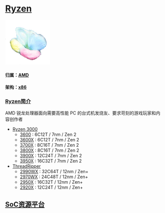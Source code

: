 ﻿# [Ryzen](https://github.com/sochub/Ryzen) 
[![sites](SoC/SoC.png)](http://www.qitas.cn) 
#### 归属：[AMD](https://github.com/sochub/AMD) 
#### 架构：[x86](https://github.com/sochub/X86) 

### [Ryzen简介](https://github.com/sochub/AMD/wiki)

AMD 锐龙处理器面向需要高性能 PC 的台式机发烧友、要求苛刻的游戏玩家和内容创作者

* [Ryzen 3000](https://www.amd.com/zh-hans/ryzen) 
    * [3600](https://github.com/sochub/3600)   : 6C12T / 7nm / Zen 2
    * [3600X](https://github.com/sochub/3600X)   : 6C12T / 7nm / Zen 2
    * [3700X](https://github.com/sochub/3700X)   : 8C16T / 7nm / Zen 2
    * [3800X](https://github.com/sochub/3800X)   : 8C16T / 7nm / Zen 2
    * [3900X](https://github.com/sochub/V1000)   : 12C24T / 7nm / Zen 2
    * [3950X](https://github.com/sochub/3950X)   : 16C32T / 7nm / Zen 2
* [ThreadRipper](https://www.amd.com/zh-hans/products/ryzen-threadripper) 
    * [2990WX](https://github.com/sochub/2990WX) :  32C64T / 12nm  / Zen+
    * [2970WX](https://github.com/sochub/2970WX) :  24C48T / 12nm  / Zen+
    * [2950X](https://github.com/sochub/2950X)  : 16C32T / 12nm  / Zen+
    * [2920X](https://github.com/sochub/2920X)  : 12C24T / 12nm  / Zen+


##  [SoC资源平台](http://www.qitas.cn)  